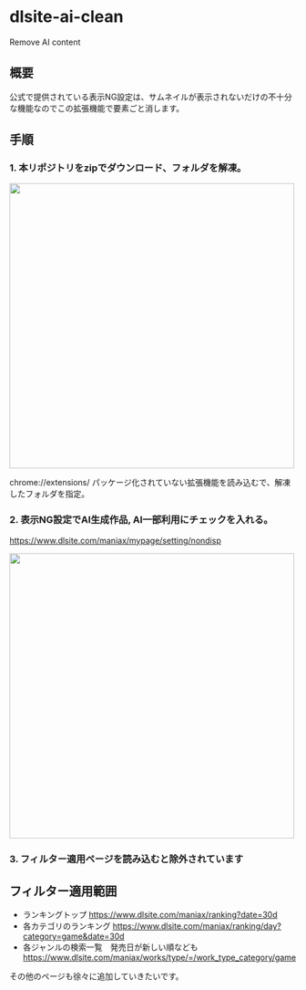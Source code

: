 # dlsite-ai-clean
Remove AI content

## 概要
公式で提供されている表示NG設定は、サムネイルが表示されないだけの不十分な機能なのでこの拡張機能で要素ごと消します。

## 手順
### 1. 本リポジトリをzipでダウンロード、フォルダを解凍。
<img src="https://user-images.githubusercontent.com/3260407/219104806-64eb2b21-639c-4f5e-9b91-b875ecdbf4da.png" width="500px">



chrome://extensions/ 
パッケージ化されていない拡張機能を読み込むで、解凍したフォルダを指定。

### 2. 表示NG設定でAI生成作品, AI一部利用にチェックを入れる。
https://www.dlsite.com/maniax/mypage/setting/nondisp

<img src="https://user-images.githubusercontent.com/3260407/219104755-3b72fa6b-ea8b-4a23-9605-cbb040dc1f1b.png" width="500px">

### 3. フィルター適用ページを読み込むと除外されています


## フィルター適用範囲
- ランキングトップ
https://www.dlsite.com/maniax/ranking?date=30d
- 各カテゴリのランキング
https://www.dlsite.com/maniax/ranking/day?category=game&date=30d
- 各ジャンルの検索一覧　発売日が新しい順なども
https://www.dlsite.com/maniax/works/type/=/work_type_category/game

その他のページも徐々に追加していきたいです。

